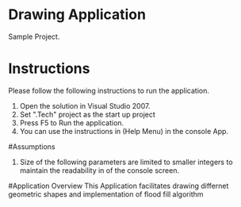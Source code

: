 # Drawing Application
Sample Project.

# Instructions
Please follow the following instructions to run the application.

1) Open the solution in Visual Studio 2007.
2) Set ".Tech" project as the start up project
3) Press F5 to Run the application.
4) You can use the instructions in (Help Menu) in the console App.

#Assumptions
1) Size of the  following parameters are limited to smaller integers to maintain the readability in of the console screen.

#Application Overview
This Application facilitates  drawing differnet geometric shapes and implementation of flood fill algorithm  


